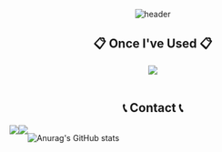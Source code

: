 <div align="center">
<!--### Hi there 👋-->

![header](https://capsule-render.vercel.app/api?type=waving&color=timeGradient&text=Welcome%20to%20HyeonJi%20GitHub%20👋&animation=twinkling&fontSize=40&fontAlignY=50&fontAlign=50&height=180)

## 📋 Once I've Used 📋
<!--### ✔️Back-end-->
<!--JAVA-->
 <img src="https://img.shields.io/badge/JAVA-007396?style=for-the-badge&logo=java&logoColor=white">
<br/>
<br/>

## 📞 Contact 📞
<div style="display:flex; flex-direction:row;">
 <a href="https://open.kakao.com/o/sxDf7uXf">
        <img src="https://img.shields.io/badge/KakaoTalk-FFCA28?style=flat-square&logo=KakaoTalk&Color=black">


 <a href="mailto:davithjk1310@gmail.com">
        <img src="https://img.shields.io/badge/Gmail-EA4335?style=flat-square&logo=Gmail&logoColor=white"> 
    </a>
    
<br/>
<br/>
<br/>

![Anurag's GitHub stats](https://github-readme-stats.vercel.app/api?username=KIMHYEONJI&show_icons=true&theme=radical)
<br/>
 
 </div>   



 
<!-- ## 📞 Contact 📞
<div style="display:flex; flex-direction:row;">
    <a href="mailto:davithjk1310@gmail.com">
        <img src="https://img.shields.io/badge/Gmail-EA4335?style=for-the-badge&logo=Gmail&logoColor=white"> 
    </a>
     <a href="https://open.kakao.com/o/sxDf7uXf">
        <img src="https://img.shields.io/badge/
        KakaoTalk-FFCD00?style=for-the-badge&logoColor=black&logo=KakaoTalk"> 
    </a>

  
   인스타그램    <a href="https://www.instagram.com/kwonbi_">
        <img src="https://img.shields.io/badge/
        Instagram-E4405F?style=for-the-badge&logo=Instagram&logoColor=white"> 
    </a>-->

<!-- 깃허브통계 다른모양 ![Anurag's GitHub stats](https://github-readme-stats.vercel.app/api?username=KIMHYEONJI&show_icons=true)-->
<!--
**KIMHYEONJI13/KIMHYEONJI13** is a ✨ _special_ ✨ repository because its `README.md` (this file) appears on your GitHub profile.

Here are some ideas to get you started:

- 🔭 I’m currently working on ...
- 🌱 I’m currently learning ...
- 👯 I’m looking to collaborate on ...
- 🤔 I’m looking for help with ...
- 💬 Ask me about ...
- 📫 How to reach me: ...
- 😄 Pronouns: ...
- ⚡ Fun fact: ...
-->
